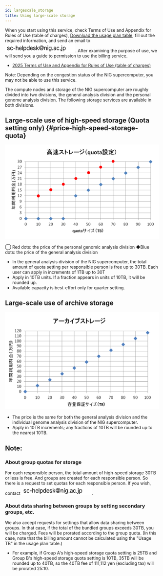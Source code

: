 ```yaml
---
id: largescale_storage
title: Using large-scale storage
---
```


When you start using this service, check Terms of Use and Appendix for Rules of Use (table of charges), [Download the usage plan table](/application/resource_extension/#download-table), fill out the required information, and send an email to ![](sc-helpdesk.png). After examining the purpose of use, we will send you a guide to permission to use the billing service.


- [2025 Terms of Use and Appendix for Rules of Use (table of charges)](/application/terms_and_policies/terms_of_use_2025)

Note: Depending on the congestion status of the NIG supercomputer, you may not be able to use this service.


The compute nodes and storage of the NIG supercomputer are roughly divided into two divisions, the general analysis division and the personal genome analysis division. The following storage services are available in both divisions.


## Large-scale use of high-speed storage (Quota setting only) {#price-high-speed-storage-quota}



![](storage1.png)



◯ Red dots: the price of the personal genomic analysis division  ◆Blue dots: the price of the general analysis division

- In the general analysis division of the NIG supercomputer, the total amount of quota setting per responsible person is free up to 30TB. Each user can apply in increments of 1TB up to 30T
- Apply in 10TB units. If a fraction appears in units of 10TB, it will be rounded up.
- Available capacity is best-effort only for quarter setting.


## Large-scale use of archive storage

![](storage3_2.png)


- The price is the same for both the general analysis division and the individual genome analysis division of the NIG supercomputer.
- Apply in 10TB increments; any fractions of 10TB will be rounded up to the nearest 10TB.

## Note:

### About group quotas for storage

 For each responsible person, the total amount of high-speed storage 30TB or less is free. And groups are created for each responsible person. So there is a request to set quotas for each responsible person. If you wish, contact ![](sc-helpdesk.png).


### About data sharing between groups by setting secondary groups, etc.

We also accept requests for settings that allow data sharing between groups. In that case, if the total of the bundled groups exceeds 30TB, you will be charged. Fees will be prorated according to the group quota. (In this case, note that the billing amount cannot be calculated using the "Usage TB" in the usage plan table.)

- For example, if Group A's high-speed storage quota setting is 25TB and Group B's high-speed storage quota setting is 10TB, 35TB will be rounded up to 40TB, so the 40TB fee of 111,112 yen (excluding tax) will be prorated 25:10.
